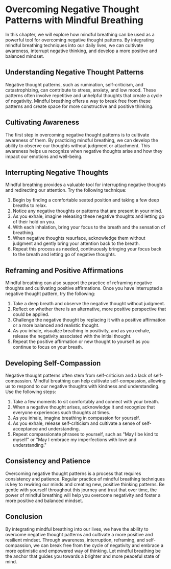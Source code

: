 Overcoming Negative Thought Patterns with Mindful Breathing
======================================================================

In this chapter, we will explore how mindful breathing can be used as a powerful tool for overcoming negative thought patterns. By integrating mindful breathing techniques into our daily lives, we can cultivate awareness, interrupt negative thinking, and develop a more positive and balanced mindset.

Understanding Negative Thought Patterns
---------------------------------------

Negative thought patterns, such as rumination, self-criticism, and catastrophizing, can contribute to stress, anxiety, and low mood. These patterns often involve repetitive and unhelpful thoughts that create a cycle of negativity. Mindful breathing offers a way to break free from these patterns and create space for more constructive and positive thinking.

Cultivating Awareness
---------------------

The first step in overcoming negative thought patterns is to cultivate awareness of them. By practicing mindful breathing, we can develop the ability to observe our thoughts without judgment or attachment. This awareness helps us recognize when negative thoughts arise and how they impact our emotions and well-being.

Interrupting Negative Thoughts
------------------------------

Mindful breathing provides a valuable tool for interrupting negative thoughts and redirecting our attention. Try the following technique:

1. Begin by finding a comfortable seated position and taking a few deep breaths to relax.
2. Notice any negative thoughts or patterns that are present in your mind.
3. As you exhale, imagine releasing these negative thoughts and letting go of their hold on you.
4. With each inhalation, bring your focus to the breath and the sensation of breathing.
5. When negative thoughts resurface, acknowledge them without judgment and gently bring your attention back to the breath.
6. Repeat this process as needed, continuously bringing your focus back to the breath and letting go of negative thoughts.

Reframing and Positive Affirmations
-----------------------------------

Mindful breathing can also support the practice of reframing negative thoughts and cultivating positive affirmations. Once you have interrupted a negative thought pattern, try the following:

1. Take a deep breath and observe the negative thought without judgment.
2. Reflect on whether there is an alternative, more positive perspective that could be applied.
3. Challenge the negative thought by replacing it with a positive affirmation or a more balanced and realistic thought.
4. As you inhale, visualize breathing in positivity, and as you exhale, release the negativity associated with the initial thought.
5. Repeat the positive affirmation or new thought to yourself as you continue to focus on your breath.

Developing Self-Compassion
--------------------------

Negative thought patterns often stem from self-criticism and a lack of self-compassion. Mindful breathing can help cultivate self-compassion, allowing us to respond to our negative thoughts with kindness and understanding. Use the following steps:

1. Take a few moments to sit comfortably and connect with your breath.
2. When a negative thought arises, acknowledge it and recognize that everyone experiences such thoughts at times.
3. As you inhale, imagine breathing in compassion for yourself.
4. As you exhale, release self-criticism and cultivate a sense of self-acceptance and understanding.
5. Repeat compassionate phrases to yourself, such as "May I be kind to myself" or "May I embrace my imperfections with love and understanding."

Consistency and Patience
------------------------

Overcoming negative thought patterns is a process that requires consistency and patience. Regular practice of mindful breathing techniques is key to rewiring our minds and creating new, positive thinking patterns. Be gentle with yourself throughout this journey and trust that over time, the power of mindful breathing will help you overcome negativity and foster a more positive and balanced mindset.

Conclusion
----------

By integrating mindful breathing into our lives, we have the ability to overcome negative thought patterns and cultivate a more positive and resilient mindset. Through awareness, interruption, reframing, and self-compassion, we can break free from the cycle of negativity and embrace a more optimistic and empowered way of thinking. Let mindful breathing be the anchor that guides you towards a brighter and more peaceful state of mind.
